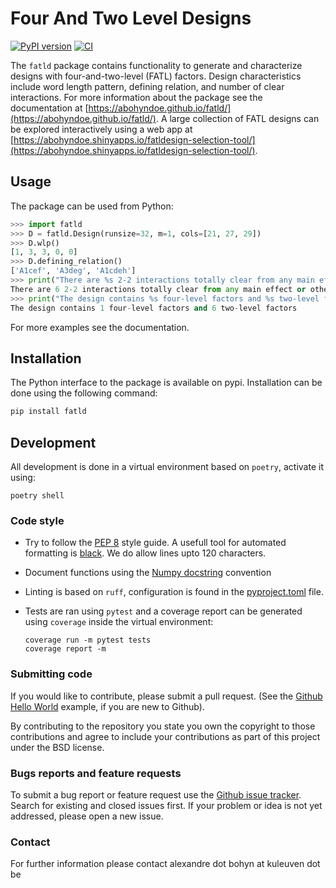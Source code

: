# Four And Two Level Designs

[![PyPI version](https://badge.fury.io/py/fatld.svg)](https://badge.fury.io/py/fatld)
[![CI](https://github.com/ABohynDOE/fatld/actions/workflows/CI.yml/badge.svg)](https://github.com/ABohynDOE/fatld/actions/workflows/CI.yml)

The `fatld` package contains functionality to generate and characterize designs with four-and-two-level (FATL) factors.
Design characteristics include word length pattern, defining relation, and number of clear interactions.
For more information about the package see the documentation at [https://abohyndoe.github.io/fatld/](https://abohyndoe.github.io/fatld/).
A large collection of FATL designs can be explored interactively using a web app at [https://abohyndoe.shinyapps.io/fatldesign-selection-tool/](https://abohyndoe.shinyapps.io/fatldesign-selection-tool/).

## Usage

The package can be used from Python:

```python
>>> import fatld
>>> D = fatld.Design(runsize=32, m=1, cols=[21, 27, 29])
>>> D.wlp()
[1, 3, 3, 0, 0]
>>> D.defining_relation()
['A1cef', 'A3deg', 'A1cdeh']
>>> print("There are %s 2-2 interactions totally clear from any main effect or other interaction." % D.clear('2-2', 'all'))
There are 6 2-2 interactions totally clear from any main effect or other interaction.
>>> print("The design contains %s four-level factors and %s two-level factors" % (D.m, D.n))
The design contains 1 four-level factors and 6 two-level factors
```

For more examples see the documentation.

## Installation

The Python interface to the package is available on pypi. Installation can be done using the following command:

```bash
pip install fatld
```

## Development

All development is done in a virtual environment based on `poetry`, activate it using:

```shell
poetry shell
```

### Code style

* Try to follow the [PEP 8](https://www.python.org/dev/peps/pep-0008/) style guide. A usefull tool for automated formatting is [black](https://pypi.python.org/pypi/black). We do allow lines upto 120 characters.
* Document functions using the [Numpy docstring](https://sphinxcontrib-napoleon.readthedocs.io/en/latest/example_numpy.html#example-numpy) convention

* Linting is based on `ruff`, configuration is found in the [pyproject.toml](pyproject.toml) file.

* Tests are ran using `pytest` and a coverage report can be generated using `coverage` inside the virtual environment:

    ```shell
    coverage run -m pytest tests
    coverage report -m
    ```

### Submitting code

If you would like to contribute, please submit a pull request. (See the [Github Hello World](https://guides.github.com/activities/hello-world/) example, if you are new to Github).

By contributing to the repository you state you own the copyright to those contributions and agree to include your contributions as part of this project under the BSD license.

### Bugs reports and feature requests

To submit a bug report or feature request use the [Github issue tracker](https://github.com/ABohynDOE/fatld/issues).
Search for existing and closed issues first. If your problem or idea is not yet addressed, please open a new issue.

### Contact

For further information please contact alexandre dot bohyn at kuleuven dot be
